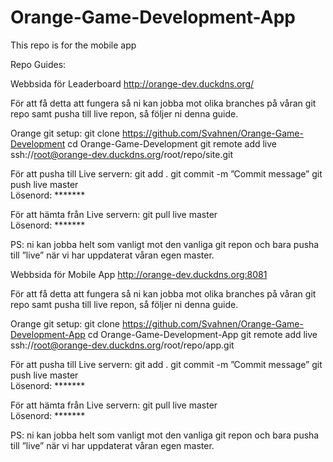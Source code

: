 # Orange-Game-Development-App
This repo is for the mobile app

Repo Guides:

Webbsida för Leaderboard  http://orange-dev.duckdns.org/

För att få detta att fungera så ni kan jobba mot olika branches på våran git repo samt pusha till live repon, så följer ni denna guide.

Orange git setup:
git clone https://github.com/Svahnen/Orange-Game-Development
cd Orange-Game-Development
git remote add live ssh://root@orange-dev.duckdns.org/root/repo/site.git

För att pusha till Live servern:
git add .
git commit -m ”Commit message”
git push live master <br>
Lösenord: *******

För att hämta från Live servern:
git pull live master <br>
Lösenord: *******

PS: ni kan jobba helt som vanligt mot den vanliga git repon och bara pusha till ”live” när vi har uppdaterat våran egen master.





Webbsida för Mobile App  http://orange-dev.duckdns.org:8081

För att få detta att fungera så ni kan jobba mot olika branches på våran git repo samt pusha till live repon, så följer ni denna guide.

Orange git setup:
git clone https://github.com/Svahnen/Orange-Game-Development-App
cd Orange-Game-Development-App
git remote add live ssh://root@orange-dev.duckdns.org/root/repo/app.git

För att pusha till Live servern:
git add .
git commit -m ”Commit message”
git push live master <br>
Lösenord: *******

För att hämta från Live servern:
git pull live master <br>
Lösenord: *******

PS: ni kan jobba helt som vanligt mot den vanliga git repon och bara pusha till ”live” när vi har uppdaterat våran egen master.
